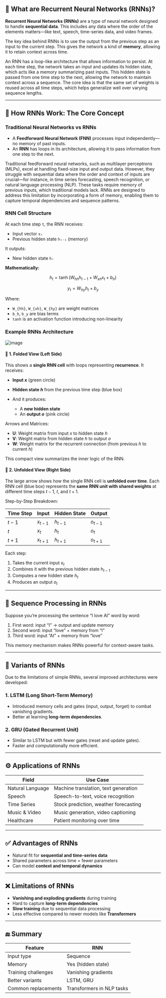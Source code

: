 ## 📘 What are Recurrent Neural Networks (RNNs)?

**Recurrent Neural Networks (RNNs)** are a type of neural network designed to handle **sequential data**. This includes any data where the order of the elements matters—like text, speech, time-series data, and video frames.

The key idea behind RNNs is to use the output from the previous step as an input to the current step. This gives the network a kind of **memory**, allowing it to retain context across time.

An RNN has a loop-like architecture that allows information to persist. At each time step, the network takes an input and updates its hidden state, which acts like a memory summarizing past inputs. This hidden state is passed from one time step to the next, allowing the network to maintain context across a sequence. The core idea is that the same set of weights is reused across all time steps, which helps generalize well over varying sequence lengths.

---

## 🔄 How RNNs Work: The Core Concept

### Traditional Neural Networks vs RNNs

* A **Feedforward Neural Network (FNN)** processes input independently—no memory of past inputs.
* An **RNN** has loops in its architecture, allowing it to pass information from one step to the next.

Traditional feedforward neural networks, such as multilayer perceptrons (MLPs), excel at handling fixed-size input and output data. However, they struggle with sequential data where the order and context of inputs are crucial—for instance, in time series forecasting, speech recognition, or natural language processing (NLP). These tasks require memory of previous inputs, which traditional models lack. RNNs are designed to address this limitation by incorporating a form of memory, enabling them to capture temporal dependencies and sequence patterns.

### RNN Cell Structure

At each time step `t`, the RNN receives:

* Input vector `xₜ`
* Previous hidden state `hₜ₋₁` (memory)

It outputs:

* New hidden state `hₜ`

**Mathematically:**

$$
h_t = \tanh(W_{hh} h_{t-1} + W_{xh} x_t + b_h)
$$

$$
y_t = W_{hy} h_t + b_y
$$

Where:

* `W_{hh}`, `W_{xh}`, `W_{hy}` are weight matrices
* `b_h`, `b_y` are bias terms
* `tanh` is an activation function introducing non-linearity

### Example RNNs Architecture

![image](https://github.com/user-attachments/assets/4806ccf0-d74b-4597-a597-45769dadaa88)

#### 🔄 **1. Folded View (Left Side)**

This shows a **single RNN cell** with loops representing **recurrence**. It receives:

* **Input $x$** (green circle)
* **Hidden state $h$** from the previous time step (blue box)
* And it produces:

  * A **new hidden state**
  * An **output $o$** (pink circle)

Arrows and Matrices:

* **U**: Weight matrix from input $x$ to hidden state $h$
* **V**: Weight matrix from hidden state $h$ to output $o$
* **W**: Weight matrix for the recurrent connection (from previous $h$ to current $h$)

This compact view summarizes the inner logic of the RNN.

#### 📆 **2. Unfolded View (Right Side)**

The large arrow shows how the single RNN cell is **unfolded over time**. Each RNN cell (blue box) represents the **same RNN unit with shared weights** at different time steps $t-1$, $t$, and $t+1$.

Step-by-Step Breakdown:

| Time Step | Input     | Hidden State | Output    |
| --------- | --------- | ------------ | --------- |
| $t-1$     | $x_{t-1}$ | $h_{t-1}$    | $o_{t-1}$ |
| $t$       | $x_t$     | $h_t$        | $o_t$     |
| $t+1$     | $x_{t+1}$ | $h_{t+1}$    | $o_{t+1}$ |

Each step:

1. Takes the current input $x_t$
2. Combines it with the previous hidden state $h_{t-1}$
3. Computes a new hidden state $h_t$
4. Produces an output $o_t$

---

## 🔁 Sequence Processing in RNNs

Suppose you’re processing the sentence “I love AI” word by word:

1. First word: input “I” → output and update memory
2. Second word: input “love” + memory from “I”
3. Third word: input “AI” + memory from “love”

This memory mechanism makes RNNs powerful for context-aware tasks.

---

## 🧠 Variants of RNNs

Due to the limitations of simple RNNs, several improved architectures were developed:

### 1. **LSTM (Long Short-Term Memory)**

* Introduced memory cells and gates (input, output, forget) to combat vanishing gradients.
* Better at learning **long-term dependencies**.

### 2. **GRU (Gated Recurrent Unit)**

* Similar to LSTM but with fewer gates (reset and update gates).
* Faster and computationally more efficient.

---

## ⚙️ Applications of RNNs

| Field            | Use Case                              |
| ---------------- | ------------------------------------- |
| Natural Language | Machine translation, text generation  |
| Speech           | Speech-to-text, voice recognition     |
| Time Series      | Stock prediction, weather forecasting |
| Music & Video    | Music generation, video captioning    |
| Healthcare       | Patient monitoring over time          |

---

## ✅ Advantages of RNNs

* Natural fit for **sequential and time-series data**
* Shared parameters across time = fewer parameters
* Can model **context and temporal dynamics**

---

## ❌ Limitations of RNNs

* **Vanishing and exploding gradients** during training
* Hard to capture **long-term dependencies**
* **Slow training** due to sequential data processing
* Less effective compared to newer models like **Transformers**

---

## 🔚 Summary

| Feature             | RNN                       |
| ------------------- | ------------------------- |
| Input type          | Sequence                  |
| Memory              | Yes (hidden state)        |
| Training challenges | Vanishing gradients       |
| Better variants     | LSTM, GRU                 |
| Common replacements | Transformers in NLP tasks |

